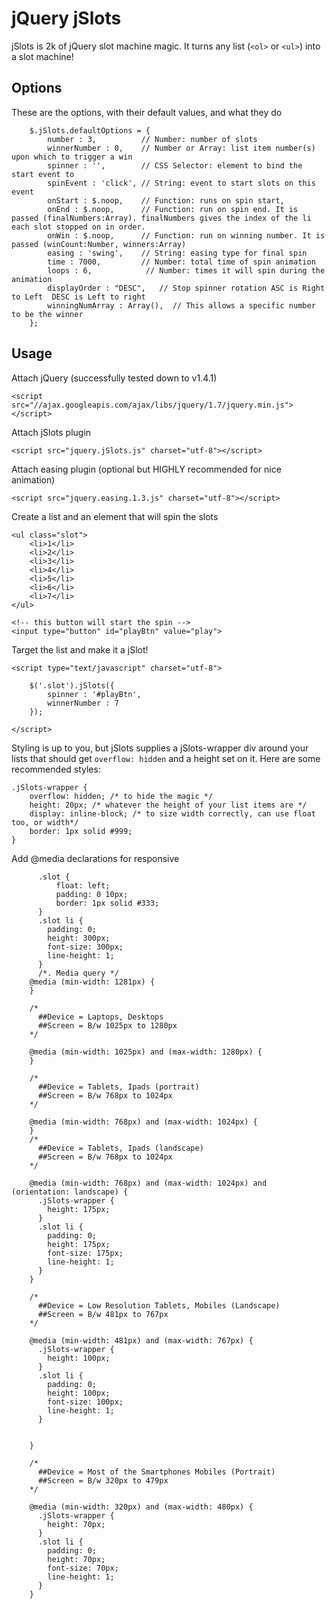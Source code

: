 # jQuery jSlots

jSlots is 2k of jQuery slot machine magic. It turns any list (`<ol>` or `<ul>`) into a slot machine!

## Options

These are the options, with their default values, and what they do

        $.jSlots.defaultOptions = {
            number : 3,          // Number: number of slots
            winnerNumber : 0,    // Number or Array: list item number(s) upon which to trigger a win
            spinner : '',        // CSS Selector: element to bind the start event to
            spinEvent : 'click', // String: event to start slots on this event
            onStart : $.noop,    // Function: runs on spin start,
            onEnd : $.noop,      // Function: run on spin end. It is passed (finalNumbers:Array). finalNumbers gives the index of the li each slot stopped on in order.
            onWin : $.noop,      // Function: run on winning number. It is passed (winCount:Number, winners:Array)
            easing : 'swing',    // String: easing type for final spin
            time : 7000,         // Number: total time of spin animation
            loops : 6,            // Number: times it will spin during the animation
            displayOrder : "DESC",   // Stop spinner rotation ASC is Right to Left  DESC is Left to right
            winningNumArray : Array(),  // This allows a specific number to be the winner
        };
## Usage

Attach jQuery (successfully tested down to v1.4.1)

    <script src="//ajax.googleapis.com/ajax/libs/jquery/1.7/jquery.min.js"></script>

Attach jSlots plugin

    <script src="jquery.jSlots.js" charset="utf-8"></script>

Attach easing plugin (optional but HIGHLY recommended for nice animation)

    <script src="jquery.easing.1.3.js" charset="utf-8"></script>

Create a list and an element that will spin the slots

    <ul class="slot">
        <li>1</li>
        <li>2</li>
        <li>3</li>
        <li>4</li>
        <li>5</li>
        <li>6</li>
        <li>7</li>
    </ul>

    <!-- this button will start the spin -->
    <input type="button" id="playBtn" value="play">

Target the list and make it a jSlot!

    <script type="text/javascript" charset="utf-8">

        $('.slot').jSlots({
            spinner : '#playBtn',
            winnerNumber : 7
        });

    </script>

Styling is up to you, but jSlots supplies a jSlots-wrapper div around your lists that should get `overflow: hidden` and a height set on it. Here are some recommended styles:

    .jSlots-wrapper {
        overflow: hidden; /* to hide the magic */
        height: 20px; /* whatever the height of your list items are */
        display: inline-block; /* to size width correctly, can use float too, or width*/
        border: 1px solid #999;
    }
Add @media declarations for responsive
    
          .slot {
              float: left;
              padding: 0 10px;
              border: 1px solid #333;
          }
          .slot li {
            padding: 0;
            height: 300px;
            font-size: 300px;
            line-height: 1;
          }
          /*. Media query */
        @media (min-width: 1281px) {
        }

        /* 
          ##Device = Laptops, Desktops
          ##Screen = B/w 1025px to 1280px
        */

        @media (min-width: 1025px) and (max-width: 1280px) {
        }

        /* 
          ##Device = Tablets, Ipads (portrait)
          ##Screen = B/w 768px to 1024px
        */

        @media (min-width: 768px) and (max-width: 1024px) {
        }
        /* 
          ##Device = Tablets, Ipads (landscape)
          ##Screen = B/w 768px to 1024px
        */

        @media (min-width: 768px) and (max-width: 1024px) and (orientation: landscape) {
          .jSlots-wrapper {
            height: 175px;
          }
          .slot li {
            padding: 0;
            height: 175px;
            font-size: 175px;
            line-height: 1;
          }
        }

        /* 
          ##Device = Low Resolution Tablets, Mobiles (Landscape)
          ##Screen = B/w 481px to 767px
        */

        @media (min-width: 481px) and (max-width: 767px) {
          .jSlots-wrapper {
            height: 100px;
          }
          .slot li {
            padding: 0;
            height: 100px;
            font-size: 100px;
            line-height: 1;
          }
          
          
        }

        /* 
          ##Device = Most of the Smartphones Mobiles (Portrait)
          ##Screen = B/w 320px to 479px
        */

        @media (min-width: 320px) and (max-width: 480px) {
          .jSlots-wrapper {
            height: 70px;
          }
          .slot li {
            padding: 0;
            height: 70px;
            font-size: 70px;
            line-height: 1;
          }
        }
